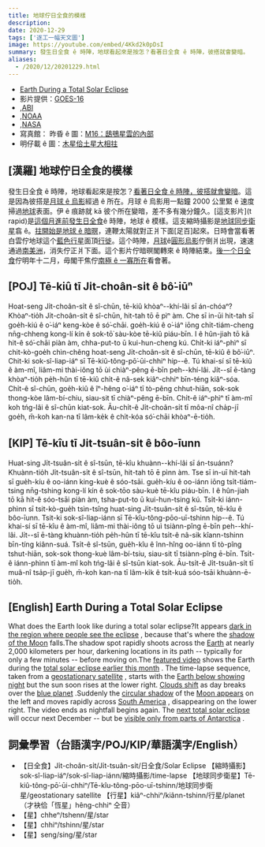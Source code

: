 ```yaml
---
title: 地球佇日全食的模樣
description:
date: 2020-12-29
tags: ['逐工一幅天文圖']
image: https://youtube.com/embed/4Kkd2k0pDsI
summary: 發生日全食 ê 時陣，地球看起來是按怎？看著日全食 ê 時陣，彼搭就會變暗。
aliases:
  - /2020/12/20201229.html
---
```


- [Earth During a Total Solar Eclipse](https://apod.nasa.gov/apod/ap201229.html)
- 影片提供：[GOES-16](https://www.goes-r.gov/)
- ,[ABI](https://www.goes-r.gov/mission/ABI-bands-quick-info.html)
- ,[NOAA](https://www.noaa.gov/)
- ,[NASA](https://www.nasa.gov/)
- 寫真館：<Notable images of the recent Total Solar Eclipse submitted to APOD> 昨昏 ê 圖：[M16：鴟鴞星雲的內部](https://apod-taigi.blogspot.com/2020/12/20201228.html)
- 明仔載 ê 圖：[木星佮土星大相拄](https://apod-taigi.blogspot.com/2020/12/20201230.html)

## [漢羅] 地球佇日全食的模樣

發生日全食 ê 時陣，地球看起來是按怎？[看著日全食 ê 時陣，彼搭就會變暗](https://apod.nasa.gov/apod/ap170820.html)。這是因為彼搭是[月球 ê 烏影](https://www.nasa.gov/sites/default/files/styles/full_width_feature/public/solar-eclipse-diagram.jpg)經過 ê 所在。月球 ê 烏影用一點鐘 2000 公里緊 ê 速度掃過[地球](https://solarsystem.nasa.gov/planets/earth/overview/)表面。伊 ê 痕跡就 kā 彼个所在變暗，差不多有幾分鐘久。[這支影片](t rapid)是[這個月進前發生日全食](https://apod.nasa.gov/apod/ap201218.html)ê 時陣，地球 ê 模樣。這支縮時攝影是[地球同步衛星](https://en.wikipedia.org/wiki/Geostationary_orbit)翕 ê。[拄開始是地球 ê 暗暝](https://apod.nasa.gov/apod/ap170709.html)，連鞭太陽就對正爿下面[足百]起來。日時會當看著白雲佇地球這个[藍色行星](https://www.planetary.org/worlds/pale-blue-dot)面頂[行徙](https://apod.nasa.gov/apod/ap171127.html)。這个時陣，[月球](https://youtu.be/Snr73Og3Rbk?t=13)ê[圓形烏影](https://apod.nasa.gov/apod/ap110102.html)佇倒爿出現，速速通過[南美洲](https://en.wikipedia.org/wiki/South_America)，消失佇正爿下面。這个影片佇暗暝閣轉來 ê 時陣結束。[後一个日全食](https://www.timeanddate.com/eclipse/list-total-solar.html)佇明年十二月，毋閣干焦佇[南極 ê 一寡所在](https://apod.nasa.gov/apod/ap170730.html)看會著。

## [POJ] Tē-kiû tī Ji̍t-choân-si̍t ê bô͘-iūⁿ

Hoat-seng Ji̍t-choân-si̍t ê sî-chūn, tē-kiû khòaⁿ--khí-lâi sī án-chóaⁿ? Khòaⁿ-tio̍h Ji̍t-choân-si̍t ê sî-chūn, hit-tah tō ē pìⁿ àm. Che sī in-ūi hit-tah sī goe̍h-kiú ê o͘-iáⁿ keng-kòe ê só͘-chāi. goe̍h-kiú ê o͘-iáⁿ iōng chi̍t-tiám-cheng nn̄g-chheng kong-lí kín ê sok-tō͘ sàu-kòe tē-kiû piáu-bīn. I ê hûn-jiah tō kā hit-ê só͘-chāi piàn àm, chha-put-to ū kui-hun-cheng kú. Chi̍t-ki iáⁿ-phìⁿ sī chit-kò-goe̍h chìn-chêng hoat-seng Ji̍t-choân-si̍t ê sî-chūn, tē-kiû ê bô͘-iūⁿ. Chit-ki sok-sî-liap-iáⁿ sī Tē-kiû-tông-pō͘-ūi-chhiⁿ hip--ê. Tú khai-sí sī tē-kiû ê àm-mî, liâm-mi thài-iông tō ùi chiàⁿ-pêng ē-bīn peh--khí-lâi. Ji̍t--sî ē-tàng khòaⁿ-tio̍h pe̍h-hûn tī tē-kiû chi̍t-ê nâ-sek kiâⁿ-chhiⁿ bīn-téng kiâⁿ-sóa. Chi̍t-ê sî-chūn, goe̍h-kiû ê îⁿ-hêng o͘-iáⁿ tī tò-pêng chhut-hiān, sok-sok thong-kòe lâm-bí-chiu, siau-sit tī chiàⁿ-pêng ē-bīn. Chi̍t-ê iáⁿ-phìⁿ tī àm-mî koh tńg-lâi ê sî-chūn kiat-sok. Āu-chi̍t-ê Ji̍t-choân-si̍t tī môa-nî cha̍p-jī goe̍h, m̄-koh kan-na tī lâm-ke̍k ê chi̍t-kóa só͘-chāi khòaⁿ-ē-tio̍h.

## [KIP] Tē-kîu tī Ji̍t-tsuân-si̍t ê bôo-īunn

Huat-sing Ji̍t-tsuân-si̍t ê sî-tsūn, tē-kîu khuànn--khí-lâi sī án-tsuánn? Khuànn-tio̍h Ji̍t-tsuân-si̍t ê sî-tsūn, hit-tah tō ē pìnn àm. Tse sī in-uī hit-tah sī gue̍h-kíu ê oo-iánn king-kuè ê sóo-tsāi. gue̍h-kíu ê oo-iánn iōng tsi̍t-tiám-tsing nn̄g-tshing kong-lí kín ê sok-tōo sàu-kuè tē-kîu piáu-bīn. I ê hûn-jiah tō kā hit-ê sóo-tsāi piàn àm, tsha-put-to ū kui-hun-tsing kú. Tsi̍t-ki iánn-phìnn sī tsit-kò-gue̍h tsìn-tsîng huat-sing Ji̍t-tsuân-si̍t ê sî-tsūn, tē-kîu ê bôo-īunn. Tsit-ki sok-sî-liap-iánn sī Tē-kîu-tông-pōo-uī-tshinn hip--ê. Tú khai-sí sī tē-kîu ê àm-mî, liâm-mi thài-iông tō uì tsiànn-pîng ē-bīn peh--khí-lâi. Ji̍t--sî ē-tàng khuànn-tio̍h pe̍h-hûn tī tē-kîu tsi̍t-ê nâ-sik kîann-tshinn bīn-tíng kiânn-suá. Tsi̍t-ê sî-tsūn, gue̍h-kîu ê înn-hîng oo-iánn tī tò-pîng tshut-hiān, sok-sok thong-kuè lâm-bí-tsiu, siau-sit tī tsiànn-pîng ē-bīn. Tsi̍t-ê iánn-phìnn tī àm-mî koh tńg-lâi ê sî-tsūn kiat-sok. Āu-tsi̍t-ê Ji̍t-tsuân-si̍t tī muâ-nî tsa̍p-jī gue̍h, m̄-koh kan-na tī lâm-ki̍k ê tsi̍t-kuá sóo-tsāi khuànn-ē-tio̍h.

## [English] Earth During a Total Solar Eclipse 

What does the Earth look like during a total solar eclipse?It appears [dark in the region where people see the eclipse](https://apod.nasa.gov/apod/ap170820.html) , because that's where the [shadow of the Moon](https://www.nasa.gov/sites/default/files/styles/full_width_feature/public/solar-eclipse-diagram.jpg) falls.The shadow spot rapidly shoots across the [Earth](https://solarsystem.nasa.gov/planets/earth/overview/) at nearly 2,000 kilometers per hour, darkening locations in its path -- typically for only a few minutes -- before moving on.The [featured video](https://earthobservatory.nasa.gov/images/147659/shadows-from-a-solar-eclipse) shows the Earth during the [total solar eclipse earlier this month](https://apod.nasa.gov/apod/ap201218.html) . The time-lapse sequence, taken from a [geostationary satellite](https://en.wikipedia.org/wiki/Geostationary_orbit) , starts with the [Earth below showing night](https://apod.nasa.gov/apod/ap170709.html) but the sun soon rises at the lower right. [Clouds shift](https://apod.nasa.gov/apod/ap171127.html) as day breaks over the [blue planet](https://www.planetary.org/worlds/pale-blue-dot) .Suddenly the [circular shadow](https://apod.nasa.gov/apod/ap110102.html) of the [Moon appears](https://youtu.be/Snr73Og3Rbk?t=13) on the left and moves rapidly across [South America](https://en.wikipedia.org/wiki/South_America) , disappearing on the lower right. The video ends as nightfall begins again. The [next total solar eclipse](https://www.timeanddate.com/eclipse/list-total-solar.html) will occur next December -- but be [visible only from parts of Antarctica](https://apod.nasa.gov/apod/ap170730.html) .

## 詞彙學習（台語漢字/POJ/KIP/華語漢字/English）

- 【日全食】Ji̍t-choân-si̍t/Ji̍t-tsuân-si̍t/日全食/Solar Eclipse 【縮時攝影】sok-sî-liap-iáⁿ/sok-sî-liap-iánn/縮時攝影/time-lapse 【地球同步衛星】Tē-kiû-tông-pō͘-ūi-chhiⁿ/Tē-kîu-tông-pōo-uī-tshinn/地球同步衛星/geostationary satellite 【行星】kiâⁿ-chhiⁿ/kiânn-tshinn/行星/planet（才袂佮「恆星」hêng-chhiⁿ 仝音）
- 【星】chheⁿ/tshenn/星/star
- 【星】chhiⁿ/tshinn/星/star
- 【星】seng/sing/星/star
